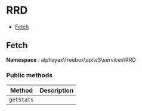 # RRD

- [Fetch](RRD.md#Fetch)


<a name="Fetch"></a>
## Fetch

**Namespace**  : alphayax\freebox\api\v3\services\RRD

### Public methods

| Method | Description |
|---|---|
| `getStats` |  | 
